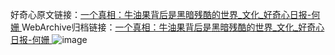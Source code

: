 好奇心原文链接：[一个真相：牛油果背后是黑暗残酷的世界_文化_好奇心日报-何姗 ](https://www.qdaily.com/articles/11164.html)
WebArchive归档链接：[一个真相：牛油果背后是黑暗残酷的世界_文化_好奇心日报-何姗 ](http://web.archive.org/web/20180621170608/http://www.qdaily.com:80/articles/11164.html)
![image](http://ww3.sinaimg.cn/large/007d5XDply1g3wczdmo1yj30u02phb08)